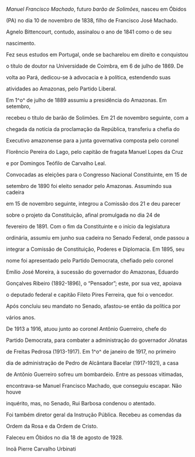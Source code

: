 

*Manuel Francisco Machado*, futuro *barão de Solimões*, nasceu em Óbidos

(PA) no dia 10 de novembro de 1838, filho de Francisco José Machado.

Agnelo Bittencourt, contudo, assinalou o ano de 1841 como o de seu

nascimento.



Fez seus estudos em Portugal, onde se bacharelou em direito e conquistou

o título de doutor na Universidade de Coimbra, em 6 de julho de 1869. De

volta ao Pará, dedicou-se à advocacia e à política, estendendo suas

atividades ao Amazonas, pelo Partido Liberal.



Em 1^o^ de julho de 1889 assumiu a presidência do Amazonas. Em setembro,

recebeu o título de barão de Solimões. Em 21 de novembro seguinte, com a

chegada da notícia da proclamação da República, transferiu a chefia do

Executivo amazonense para a junta governativa composta pelo coronel

Florêncio Pereira do Lago, pelo capitão de fragata Manuel Lopes da Cruz

e por Domingos Teófilo de Carvalho Leal.



Convocadas as eleições para o Congresso Nacional Constituinte, em 15 de

setembro de 1890 foi eleito senador pelo Amazonas. Assumindo sua cadeira

em 15 de novembro seguinte, integrou a Comissão dos 21 e deu parecer

sobre o projeto da Constituição, afinal promulgada no dia 24 de

fevereiro de 1891. Com o fim da Constituinte e o início da legislatura

ordinária, assumiu em junho sua cadeira no Senado Federal, onde passou a

integrar a Comissão de Constituição, Poderes e Diplomacia. Em 1895, seu

nome foi apresentado pelo Partido Democrata, chefiado pelo coronel

Emílio José Moreira, à sucessão do governador do Amazonas, Eduardo

Gonçalves Ribeiro (1892-1896), o “Pensador”; este, por sua vez, apoiava

o deputado federal e capitão Fileto Pires Ferreira, que foi o vencedor.

Após concluiu seu mandato no Senado, afastou-se então da política por

vários anos.



De 1913 a 1916, atuou junto ao coronel Antônio Guerreiro, chefe do

Partido Democrata, para combater a administração do governador Jônatas

de Freitas Pedrosa (1913-1917). Em 1^o^ de janeiro de 1917, no primeiro

dia de administração de Pedro de Alcântara Bacelar (1917-1921), a casa

de Antônio Guerreiro sofreu um bombardeio. Entre as pessoas vitimadas,

encontrava-se Manuel Francisco Machado, que conseguiu escapar. Não houve

inquérito, mas, no Senado, Rui Barbosa condenou o atentado.



Foi também diretor geral da Instrução Pública. Recebeu as comendas da

Ordem da Rosa e da Ordem de Cristo.



Faleceu em Óbidos no dia 18 de agosto de 1928.



Inoã Pierre Carvalho Urbinati



